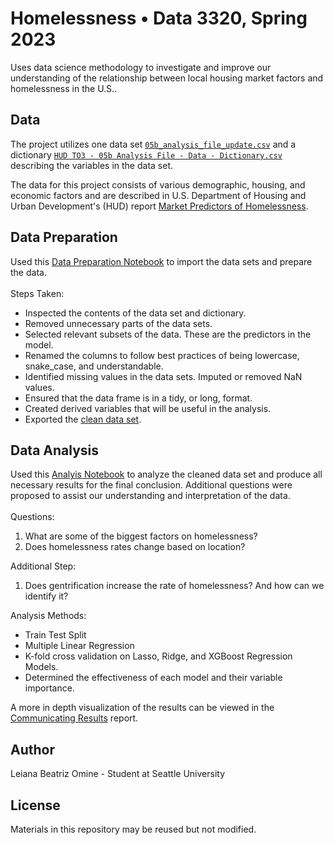 # Homelessness • Data 3320, Spring 2023
Uses data science methodology to investigate and improve our understanding of the relationship between local housing market factors and homelessness in the U.S..

## Data
The project utilizes one data set [`05b_analysis_file_update.csv`](https://github.com/lbomine/Homelessness/blob/12b6714e2dd3cd70d6703a2963ea075f632d0dbc/05b_analysis_file_update.csv) and a dictionary [`HUD TO3 - 05b Analysis File - Data - Dictionary.csv`](https://github.com/lbomine/Homelessness/blob/12b6714e2dd3cd70d6703a2963ea075f632d0dbc/HUD%20TO3%20-%2005b%20Analysis%20File%20-%20Data%20-%20Dictionary.csv) describing the variables in the data set. 

The data for this project consists of various demographic, housing, and economic factors and are described in U.S. Department of Housing and Urban Development's (HUD) report [Market Predictors of Homelessness](https://www.huduser.gov/portal/sites/default/files/pdf/Market-Predictors-of-Homelessness.pdf).

## Data Preparation
Used this [Data Preparation Notebook](https://github.com/lbomine/Homelessness/blob/b1a185b5087448b4b209cc828a62ec7917d305ab/Homelessness_Data_Preparation_Leiana_Omine.ipynb) to import the data sets and prepare the data.
<br> <br> Steps Taken:
- Inspected the contents of the data set and dictionary.
- Removed unnecessary parts of the data sets.
- Selected relevant subsets of the data. These are the predictors in the model.
- Renamed the columns to follow best practices of being lowercase, snake_case, and understandable.
- Identified missing values in the data sets. Imputed or removed NaN values.
- Ensured that the data frame is in a tidy, or long, format.
- Created derived variables that will be useful in the analysis.
- Exported the [clean data set](https://github.com/lbomine/Homelessness/blob/b1a185b5087448b4b209cc828a62ec7917d305ab/clean_homelessness.csv).

## Data Analysis
Used this [Analyis Notebook](https://github.com/lbomine/Homelessness/blob/6ac2a1387262174ba072c4d2d6107ca2cf685cee/Homelessness%20Analysis%20-%20Leiana%20Omine.ipynb) to analyze the cleaned data set and produce all necessary results for the final conclusion. Additional questions were proposed to assist our understanding and interpretation of the data.
<br> <br> Questions:
1. What are some of the biggest factors on homelessness?
2. Does homelessness rates change based on location?

Additional Step:
1. Does gentrification increase the rate of homelessness? And how can we identify it?

Analysis Methods:
- Train Test Split
- Multiple Linear Regression
- K-fold cross validation on Lasso, Ridge, and XGBoost Regression Models.
- Determined the effectiveness of each model and their variable importance.

A more in depth visualization of the results can be viewed in the [Communicating Results](https://github.com/lbomine/Homelessness/blob/b34a6a6f0768aab5d02fb9d33a1c0c3af1778019/Communicate%20Results%20Homelessness%20-%20Leiana%20Omine.pdf) report.

## Author
Leiana Beatriz Omine - Student at Seattle University

## License
Materials in this repository may be reused but not modified.
